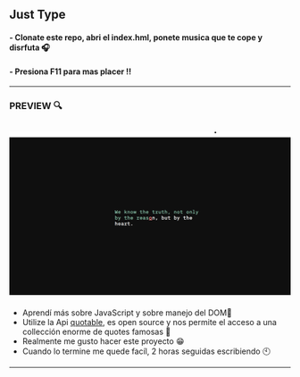 ## Just Type

#### - Clonate este repo, abri el index.hml, ponete musica que te cope y disrfuta 🎧
#### - Presiona F11 para mas placer ‼️ 

---
### PREVIEW 🔍
![img](Preview.png)
---

- Aprendí más sobre JavaScript y sobre manejo del DOM👦
- Utilize la Api [quotable](https://docs.quotable.io/docs/api/ZG9jOjQ2NDA2-introduction), es open source y nos permite el acceso a una collección enorme de quotes famosas 📖
- Realmente me gusto hacer este proyecto 😁
- Cuando lo termine me quede facíl, 2 horas seguidas escribiendo 🕙
---